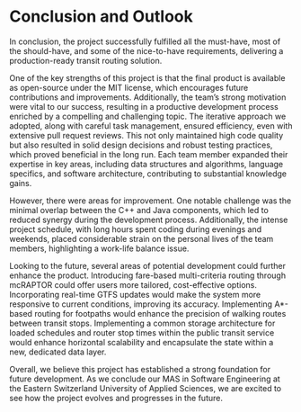 # Conclusion and Outlook

In conclusion, the project successfully fulfilled all the must-have, most of the should-have, and some of the
nice-to-have requirements, delivering a production-ready transit routing solution.

One of the key strengths of this project is that the final product is available as open-source under the MIT license,
which encourages future contributions and improvements. Additionally, the team’s strong motivation were vital to our
success, resulting in a productive development process enriched by a compelling and challenging topic. The iterative
approach we adopted, along with careful task management, ensured efficiency, even with extensive pull request reviews.
This not only maintained high code quality but also resulted in solid design decisions and robust testing practices,
which proved beneficial in the long run. Each team member expanded their expertise in key areas, including data
structures and algorithms, language specifics, and software architecture, contributing to substantial knowledge gains.

However, there were areas for improvement. One notable challenge was the minimal overlap between the C++ and Java
components, which led to reduced synergy during the development process. Additionally, the intense project schedule,
with long hours spent coding during evenings and weekends, placed considerable strain on the personal lives of the team
members, highlighting a work-life balance issue.

Looking to the future, several areas of potential development could further enhance the product. Introducing fare-based
multi-criteria routing through mcRAPTOR could offer users more tailored, cost-effective options. Incorporating real-time
GTFS updates would make the system more responsive to current conditions, improving its accuracy. Implementing
A*-based routing for footpaths would enhance the precision of walking routes between transit stops. Implementing a
common storage architecture for loaded schedules and router stop times within the public transit service
would enhance horizontal scalability and encapsulate the state within a new, dedicated data layer.

Overall, we believe this project has established a strong foundation for future development. As we conclude our MAS in
Software Engineering at the Eastern Switzerland University of Applied Sciences, we are excited to see how the project
evolves and progresses in the future.
